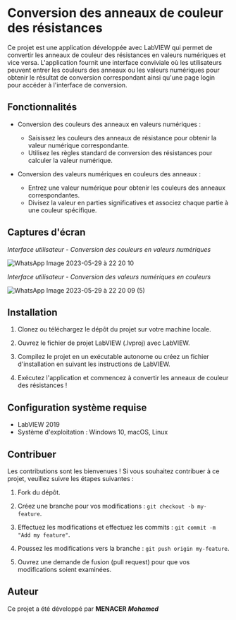 # Conversion des anneaux de couleur des résistances

Ce projet est une application développée avec LabVIEW qui permet de convertir les anneaux de couleur des résistances en valeurs numériques et vice versa. L'application fournit une interface conviviale où les utilisateurs peuvent entrer les couleurs des anneaux ou les valeurs numériques pour obtenir le résultat de conversion correspondant ainsi qu'une page login pour accéder à l'interface de conversion.

## Fonctionnalités

- Conversion des couleurs des anneaux en valeurs numériques :
  - Saisissez les couleurs des anneaux de résistance pour obtenir la valeur numérique correspondante.
  - Utilisez les règles standard de conversion des résistances pour calculer la valeur numérique.

- Conversion des valeurs numériques en couleurs des anneaux :
  - Entrez une valeur numérique pour obtenir les couleurs des anneaux correspondantes.
  - Divisez la valeur en parties significatives et associez chaque partie à une couleur spécifique.

## Captures d'écran

*Interface utilisateur - Conversion des couleurs en valeurs numériques*  

![WhatsApp Image 2023-05-29 à 22 20 10](https://github.com/momenacer/MENACER_Mohamed/assets/127967325/edcb3a1d-756f-431c-956b-4c2de4a75872)


*Interface utilisateur - Conversion des valeurs numériques en couleurs*  

![WhatsApp Image 2023-05-29 à 22 20 09 (5)](https://github.com/momenacer/MENACER_Mohamed/assets/127967325/2e7b366f-da9d-4bd1-80b1-efaab3b8c6cb)

## Installation

1. Clonez ou téléchargez le dépôt du projet sur votre machine locale.

2. Ouvrez le fichier de projet LabVIEW (.lvproj) avec LabVIEW.

3. Compilez le projet en un exécutable autonome ou créez un fichier d'installation en suivant les instructions de LabVIEW.

4. Exécutez l'application et commencez à convertir les anneaux de couleur des résistances !

## Configuration système requise

- LabVIEW 2019
- Système d'exploitation : Windows 10, macOS, Linux

## Contribuer

Les contributions sont les bienvenues ! Si vous souhaitez contribuer à ce projet, veuillez suivre les étapes suivantes :

1. Fork du dépôt. 

2. Créez une branche pour vos modifications : `git checkout -b my-feature`.

3. Effectuez les modifications et effectuez les commits : `git commit -m "Add my feature"`.

4. Poussez les modifications vers la branche : `git push origin my-feature`.

5. Ouvrez une demande de fusion (pull request) pour que vos modifications soient examinées.

## Auteur

Ce projet a été développé par **MENACER** ***Mohamed***



